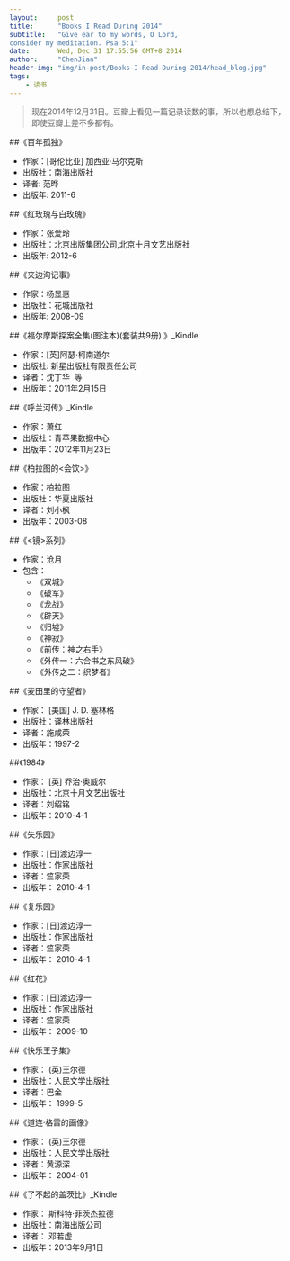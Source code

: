 ```yaml
---
layout:     post
title:      "Books I Read During 2014"
subtitle:   "Give ear to my words, O Lord,
consider my meditation. Psa 5:1"
date:       Wed, Dec 31 17:55:56 GMT+8 2014
author:     "ChenJian"
header-img: "img/in-post/Books-I-Read-During-2014/head_blog.jpg"
tags:
    - 读书
---
```


> 现在2014年12月31日。豆瓣上看见一篇记录读数的事，所以也想总结下，即使豆瓣上差不多都有。##《百年孤独》- 作家：[哥伦比亚] 加西亚·马尔克斯 - 出版社：南海出版社- 译者: 范晔 - 出版年: 2011-6##《红玫瑰与白玫瑰》- 作家：张爱玲- 出版社：北京出版集团公司,北京十月文艺出版社- 出版年: 2012-6##《夹边沟记事》 - 作家：杨显惠- 出版社：花城出版社- 出版年: 2008-09##《福尔摩斯探案全集(图注本)(套装共9册) 》_Kindle- 作家：[英]阿瑟·柯南道尔 - 出版社: 新星出版社有限责任公司- 译者：沈丁华  等- 出版年：2011年2月15日##《呼兰河传》_Kindle- 作家：萧红- 出版社：青苹果数据中心- 出版年：2012年11月23日##《柏拉图的<会饮>》- 作家：柏拉图- 出版社：华夏出版社- 译者：刘小枫- 出版年：2003-08##《<镜>系列》- 作家：沧月- 包含：
	- 《双城》
	- 《破军》
	- 《龙战》
	- 《辟天》
	- 《归墟》
	- 《神寂》
	- 《前传：神之右手》
	- 《外传一：六合书之东风破》
	- 《外传之二：织梦者》##《麦田里的守望者》- 作家： [美国] J. D. 塞林格- 出版社：译林出版社- 译者：施咸荣 - 出版年：1997-2##《1984》- 作家： [英] 乔治·奥威尔 - 出版社：北京十月文艺出版社- 译者：刘绍铭  - 出版年：2010-4-1##《失乐园》- 作家：[日]渡边淳一   - 出版社：作家出版社- 译者：竺家荣   - 出版年： 2010-4-1##《复乐园》- 作家：[日]渡边淳一   - 出版社：作家出版社- 译者：竺家荣   - 出版年： 2010-4-1##《红花》
- 作家：[日]渡边淳一   - 出版社：作家出版社- 译者：竺家荣   - 出版年： 2009-10##《快乐王子集》- 作家： (英)王尔德    - 出版社：人民文学出版社- 译者：巴金  - 出版年： 1999-5##《道连·格雷的画像》- 作家： (英)王尔德    - 出版社：人民文学出版社- 译者：黄源深  - 出版年： 2004-01##《了不起的盖茨比》_Kindle- 作家： 斯科特·菲茨杰拉德- 出版社：南海出版公司- 译者： 邓若虚 - 出版年：2013年9月1日